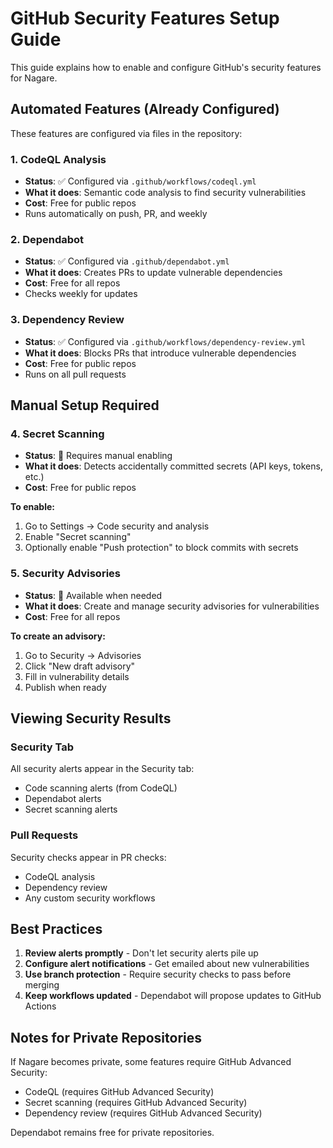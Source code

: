 # GitHub Security Features Setup Guide

This guide explains how to enable and configure GitHub's security features for Nagare.

## Automated Features (Already Configured)

These features are configured via files in the repository:

### 1. CodeQL Analysis

- **Status**: ✅ Configured via `.github/workflows/codeql.yml`
- **What it does**: Semantic code analysis to find security vulnerabilities
- **Cost**: Free for public repos
- Runs automatically on push, PR, and weekly

### 2. Dependabot

- **Status**: ✅ Configured via `.github/dependabot.yml`
- **What it does**: Creates PRs to update vulnerable dependencies
- **Cost**: Free for all repos
- Checks weekly for updates

### 3. Dependency Review

- **Status**: ✅ Configured via `.github/workflows/dependency-review.yml`
- **What it does**: Blocks PRs that introduce vulnerable dependencies
- **Cost**: Free for public repos
- Runs on all pull requests

## Manual Setup Required

### 4. Secret Scanning

- **Status**: 🔄 Requires manual enabling
- **What it does**: Detects accidentally committed secrets (API keys, tokens, etc.)
- **Cost**: Free for public repos

**To enable:**

1. Go to Settings → Code security and analysis
2. Enable "Secret scanning"
3. Optionally enable "Push protection" to block commits with secrets

### 5. Security Advisories

- **Status**: 🔄 Available when needed
- **What it does**: Create and manage security advisories for vulnerabilities
- **Cost**: Free for all repos

**To create an advisory:**

1. Go to Security → Advisories
2. Click "New draft advisory"
3. Fill in vulnerability details
4. Publish when ready

## Viewing Security Results

### Security Tab

All security alerts appear in the Security tab:

- Code scanning alerts (from CodeQL)
- Dependabot alerts
- Secret scanning alerts

### Pull Requests

Security checks appear in PR checks:

- CodeQL analysis
- Dependency review
- Any custom security workflows

## Best Practices

1. **Review alerts promptly** - Don't let security alerts pile up
2. **Configure alert notifications** - Get emailed about new vulnerabilities
3. **Use branch protection** - Require security checks to pass before merging
4. **Keep workflows updated** - Dependabot will propose updates to GitHub Actions

## Notes for Private Repositories

If Nagare becomes private, some features require GitHub Advanced Security:

- CodeQL (requires GitHub Advanced Security)
- Secret scanning (requires GitHub Advanced Security)
- Dependency review (requires GitHub Advanced Security)

Dependabot remains free for private repositories.
